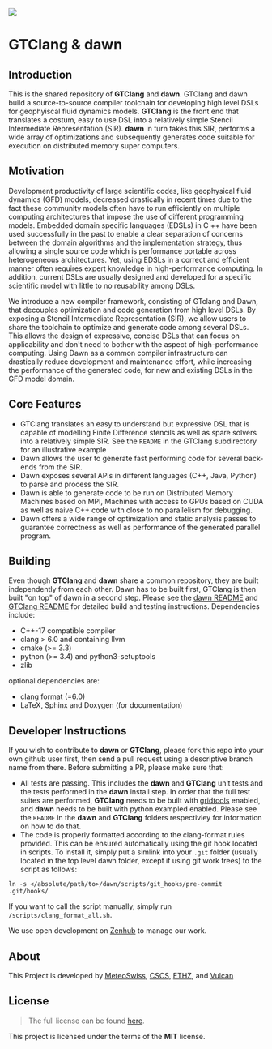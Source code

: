 [![](https://dxssrr2j0sq4w.cloudfront.net/3.2.0/img/external/zenhub-badge.png)](https://app.zenhub.com/workspaces/dawn-5db41ac773e8f70001d9e352/board?repos)

GTClang & dawn
===========

## Introduction

This is the shared repository of **GTClang** and **dawn**. GTClang and dawn build a source-to-source compiler toolchain for developing high level DSLs for geophyiscal fluid dynamics models. **GTClang** is the front end that translates a costum, easy to use DSL into a relatively simple Stencil Intermediate Representation (SIR). **dawn** in turn takes this SIR, performs a wide array of optimizations and subsequently generates code suitable for execution on distributed memory super computers.

## Motivation

Development productivity of large scientific codes, like geophysical fluid dynamics (GFD) models, decreased drastically in recent times due to the fact these community models often have to run efficiently on multiple computing architectures that impose the use of different programming models. Embedded domain specific languages (EDSLs) in C ++ have been used successfully in the past to enable a clear separation of concerns between the domain algorithms and the implementation strategy, thus allowing a single source code which is performance portable across heterogeneous architectures. Yet, using EDSLs in a correct and efficient manner often requires expert knowledge in high-performance computing. In addition, current DSLs are usually designed and developed for a specific scientific model with little to no reusability among DSLs.

We introduce a new compiler framework, consisting of GTclang and Dawn, that decouples optimization and code generation from high level DSLs. By exposing a Stencil Intermediate Representation (SIR), we allow users to share the toolchain to optimize and generate code among several DSLs. This allows the design of expressive, concise DSLs that can focus on applicability and don't need to bother with the aspect of high-performance computing. Using Dawn as a common compiler infrastructure can drastically reduce development and maintenance effort, while increasing the performance of the generated code, for new and existing DSLs in the GFD model domain.

## Core Features

* GTClang translates an easy to understand but expressive DSL that is capable of modelling Finite Difference stencils as well as spare solvers into a relatively simple SIR. See the `README` in the GTClang subdirectory for an illustrative example
* Dawn allows the user to generate fast performing code for several back-ends from the SIR.
* Dawn exposes several APIs in different languages (C++, Java, Python) to parse and process the SIR. 
* Dawn is able to generate code to be run on Distributed Memory Machines based on MPI, Machines with access to GPUs based on CUDA as well as naive C++ code with close to no parallelism for debugging.
* Dawn offers a wide range of optimization and static analysis passes to guarantee correctness as well as performance of the generated parallel program.

## Building

Even though **GTClang** and **dawn** share a common repository, they are built independently from each other. Dawn has to be built first, GTClang is then built "on top" of dawn in a second step. Please see the [dawn README](https://github.com/MeteoSwiss-APN/dawn/blob/master/dawn/README.md) and [GTClang README](https://github.com/MeteoSwiss-APN/dawn/blob/master/dawn/README.md) for detailed build and testing instructions. Dependencies include: 

* C++-17 compatible compiler
* clang > 6.0 and containing llvm
* cmake (>= 3.3)
* python (>= 3.4) and python3-setuptools
* zlib 

optional dependencies are:

* clang format (=6.0) 
* LaTeX, Sphinx and Doxygen (for documentation)

## Developer Instructions

If you wish to contribute to **dawn** or **GTClang**, please fork this repo into your own github user first, then send a pull request using a descriptive branch name from there. Before submitting a PR, please make sure that:
* All tests are passing. This includes the **dawn** and **GTClang** unit tests and the tests performed in the **dawn** install step. In order that the full test suites are performed, **GTClang** needs to be built with [gridtools](https://github.com/GridTools/gridtools) enabled, and **dawn** needs to be built with python exampled enabled. Please see the `README` in the **dawn** and **GTClang** folders respectivley for information on how to do that.
* The code is properly formatted according to the clang-format rules provided. This can be ensured automatically using the git hook located in scripts. To install it, simply put a simlink into your `.git` folder (usually located in the top level dawn folder, except if using git work trees) to the script as follows:

```
ln -s </absolute/path/to>/dawn/scripts/git_hooks/pre-commit .git/hooks/
```

If you want to call the script manually, simply run `/scripts/clang_format_all.sh`.

We use open development on [Zenhub](https://app.zenhub.com/workspaces/dawn-5db41ac773e8f70001d9e352/board?repos=104239379) to manage our work.

## About

This Project is developed by [MeteoSwiss](https://www.meteoswiss.admin.ch/), [CSCS](https://www.cscs.ch/), [ETHZ](https://ethz.ch/), and [Vulcan](https://vulcan.com/)

## License

> The full license can be found [here](https://opensource.org/licenses/MIT).

This project is licensed under the terms of the **MIT** license.
